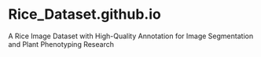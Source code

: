 # Rice_Dataset.github.io
A Rice Image Dataset with High-Quality Annotation for Image Segmentation and Plant Phenotyping Research
